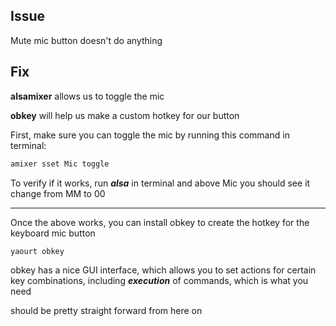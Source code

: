 ## Issue

Mute mic button doesn't do anything

## Fix

**alsamixer** allows us to toggle the mic 

**obkey** will help us make a custom hotkey for our button

First, make sure you can toggle the mic by running this command in terminal:
```bash
amixer sset Mic toggle
```
To verify if it works, run ***alsa*** in terminal and above Mic you should see it change from MM to 00

-------------------

Once the above works, you can install obkey to create the hotkey for the keyboard mic button
```code
yaourt obkey
```
obkey has a nice GUI interface, which allows you to set actions for certain key combinations, including ***execution*** of commands, which is what you need

should be pretty straight forward from here on
